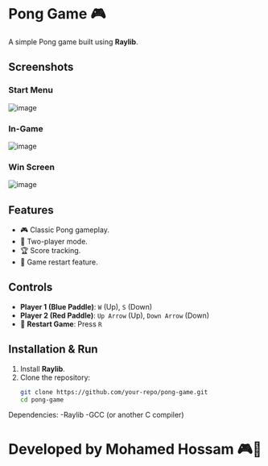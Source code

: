 # Pong Game 🎮

A simple Pong game built using **Raylib**.

## Screenshots
### Start Menu
![image](https://github.com/user-attachments/assets/2feafb61-8ae0-4fbb-9254-5829783d1cae)


### In-Game
![image](https://github.com/user-attachments/assets/3ce9a7bc-29f7-4a59-bfc5-e828e72954bb)


### Win Screen
![image](https://github.com/user-attachments/assets/5eb391ae-05d5-4da3-ac66-8c8349db20d8)


## Features
- 🎮 Classic Pong gameplay.
- 👫 Two-player mode.
- 🏆 Score tracking.
- 🔄 Game restart feature.

## Controls
- **Player 1 (Blue Paddle)**: `W` (Up), `S` (Down)
- **Player 2 (Red Paddle)**: `Up Arrow` (Up), `Down Arrow` (Down)
- 🔁 **Restart Game**: Press `R`

## Installation & Run
1. Install **Raylib**.
2. Clone the repository:
   ```sh
   git clone https://github.com/your-repo/pong-game.git
   cd pong-game

Dependencies:
-Raylib
-GCC (or another C compiler)

# Developed by Mohamed Hossam 🎮🚀
